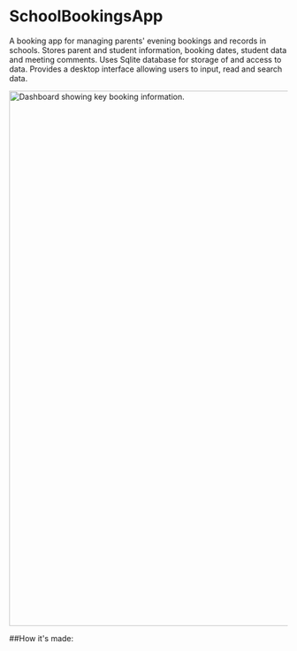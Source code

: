 # SchoolBookingsApp
A booking app for managing parents' evening bookings and records in schools. Stores parent and student information, booking dates, student data and meeting comments. Uses Sqlite database for storage of and access to data. Provides a desktop interface allowing users to input, read and search data.

<img width="1909" height="968" alt="Dashboard showing key booking information." src="https://github.com/user-attachments/assets/9a5bc76c-9c07-493f-9fbc-157631e7c48d" />

##How it's made:
